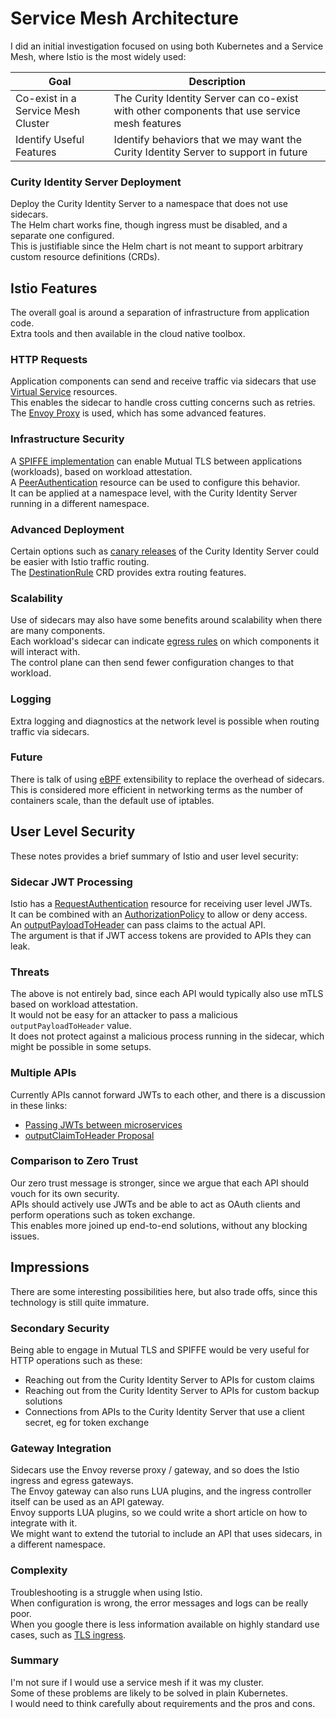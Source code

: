 # Service Mesh Architecture

I did an initial investigation focused on using both Kubernetes and a Service Mesh, where Istio is the most widely used:

| Goal | Description |
| ---- | ----------- |
| Co-exist in a Service Mesh Cluster | The Curity Identity Server can co-exist with other components that use service mesh features |
| Identify Useful Features | Identify behaviors that we may want the Curity Identity Server to support in future |

### Curity Identity Server Deployment

Deploy the Curity Identity Server to a namespace that does not use sidecars.\
The Helm chart works fine, though ingress must be disabled, and a separate one configured.\
This is justifiable since the Helm chart is not meant to support arbitrary custom resource definitions (CRDs).

## Istio Features

The overall goal is around a separation of infrastructure from application code.\
Extra tools and then available in the cloud native toolbox.

### HTTP Requests

Application components can send and receive traffic via sidecars that use [Virtual Service](https://istiobyexample.dev/retry/) resources.\
This enables the sidecar to handle cross cutting concerns such as retries.\
The [Envoy Proxy](https://www.envoyproxy.io/) is used, which has some advanced features.

### Infrastructure Security

A [SPIFFE implementation](https://istio.io/latest/docs/ops/integrations/spire/) can enable Mutual TLS between applications (workloads), based on workload attestation.\
A [PeerAuthentication](https://istio.io/latest/docs/reference/config/security/peer_authentication/) resource can be used to configure this behavior.\
It can be applied at a namespace level, with the Curity Identity Server running in a different namespace.

### Advanced Deployment

Certain options such as [canary releases](https://istio.io/latest/blog/2017/0.1-canary/) of the Curity Identity Server could be easier with Istio traffic routing.\
The [DestinationRule](https://istio.io/latest/docs/reference/config/networking/destination-rule/) CRD provides extra routing features.

### Scalability

Use of sidecars may also have some benefits around scalability when there are many components.\
Each workload's sidecar can indicate [egress rules](https://istio.io/latest/docs/reference/config/networking/sidecar/) on which components it will interact with.\
The control plane can then send fewer configuration changes to that workload.

### Logging

Extra logging and diagnostics at the network level is possible when routing traffic via sidecars.

### Future

There is talk of using [eBPF](https://isovalent.com/blog/post/2021-12-08-ebpf-servicemesh/) extensibility to replace the overhead of sidecars.\
This is considered more efficient in networking terms as the number of containers scale, than the default use of iptables.

## User Level Security

These notes provides a brief summary of Istio and user level security:

### Sidecar JWT Processing

Istio has a [RequestAuthentication](https://istio.io/latest/docs/tasks/security/authentication/jwt-route/) resource for receiving user level JWTs.\
It can be combined with an [AuthorizationPolicy](https://istio.io/latest/docs/tasks/security/authorization/authz-jwt/) to allow or deny access.\
An [outputPayloadToHeader](https://istio.io/latest/docs/reference/config/security/jwt/) can pass claims to the actual API.\
The argument is that if JWT access tokens are provided to APIs they can leak.

### Threats

The above is not entirely bad, since each API would typically also use mTLS based on workload attestation.\
It would not be easy for an attacker to pass a malicious `outputPayloadToHeader` value.\
It does not protect against a malicious process running in the sidecar, which might be possible in some setups.

### Multiple APIs

Currently APIs cannot forward JWTs to each other, and there is a discussion in these links:

- [Passing JWTs between microservices](https://discuss.istio.io/t/passing-authorization-headers-automatically-jwt-between-microservices/9053/8)
- [outputClaimToHeader Proposal](https://docs.google.com/document/d/1eJ4sPt5-fbXytSwov7senndMsrq4Et6qNYQKicLGHDs/edit#)

### Comparison to Zero Trust

Our zero trust message is stronger, since we argue that each API should vouch for its own security.\
APIs should actively use JWTs and be able to act as OAuth clients and perform operations such as token exchange.\
This enables more joined up end-to-end solutions, without any blocking issues.

## Impressions

There are some interesting possibilities here, but also trade offs, since this technology is still quite immature.

### Secondary Security

Being able to engage in Mutual TLS and SPIFFE would be very useful for HTTP operations such as these:

- Reaching out from the Curity Identity Server to APIs for custom claims
- Reaching out from the Curity Identity Server to APIs for custom backup solutions
- Connections from APIs to the Curity Identity Server that use a client secret, eg for token exchange

### Gateway Integration

Sidecars use the Envoy reverse proxy / gateway, and so does the Istio ingress and egress gateways.\
The Envoy gateway can also runs LUA plugins, and the ingress controller itself can be used as an API gateway.\
Envoy supports LUA plugins, so we could write a short article on how to integrate with it.\
We might want to extend the tutorial to include an API that uses sidecars, in a different namespace.

### Complexity

Troubleshooting is a struggle when using Istio.\
When configuration is wrong, the error messages and logs can be really poor.\
When you google there is less information available on highly standard use cases, such as [TLS ingress](./idsvr/ingress.yaml).

### Summary

I'm not sure if I would use a service mesh if it was my cluster.\
Some of these problems are likely to be solved in plain Kubernetes.\
I would need to think carefully about requirements and the pros and cons.
